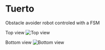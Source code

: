 # Tuerto
Obstacle avoider robot controled with a FSM 

Top view
![Top view](https://github.com/user-attachments/assets/198a19b0-11f9-4f9d-85e0-4b324554c838)


Bottom view
![Bottom view](https://github.com/user-attachments/assets/22ec942b-6dd6-476e-9555-19cb29027465)


